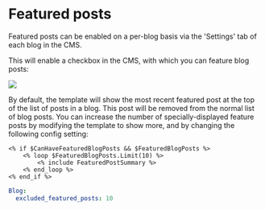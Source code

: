 # Featured posts

Featured posts can be enabled on a per-blog basis via the 'Settings' tab of each blog
in the CMS.

This will enable a checkbox in the CMS, with which you can feature blog posts:

![](_images/featured-posts-cms.png)

By default, the template will show the most recent featured post at the top of the
list of posts in a blog. This post will be removed from the normal list of blog posts.
You can increase the number of specially-displayed feature posts by modifying the
template to show more, and by changing the following config setting:

```
<% if $CanHaveFeaturedBlogPosts && $FeaturedBlogPosts %>
	<% loop $FeaturedBlogPosts.Limit(10) %>
		<% include FeaturedPostSummary %>
	<% end_loop %>
<% end_if %>
```

```yaml
Blog:
  excluded_featured_posts: 10
```
